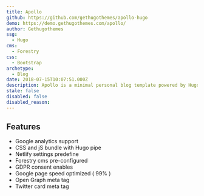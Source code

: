 ```yaml
---
title: Apollo
github: https://github.com/gethugothemes/apollo-hugo
demo: https://demo.gethugothemes.com/apollo/
author: Gethugothemes
ssg:
  - Hugo
cms:
  - Forestry
css:
  - Bootstrap
archetype:
  - Blog
date: 2018-07-15T10:07:51.000Z
description: Apollo is a minimal personal blog template powered by Hugo. This theme is 100% mobile responsive.
stale: false
disabled: false
disabled_reason:
---
```


## Features
* Google analytics support
* CSS and jS bundle with Hugo pipe
* Netlify settings predefine
* Forestry cms pre-configured
* GDPR consent enables
* Google page speed optimized ( 99% )
* Open Graph meta tag
* Twitter card meta tag